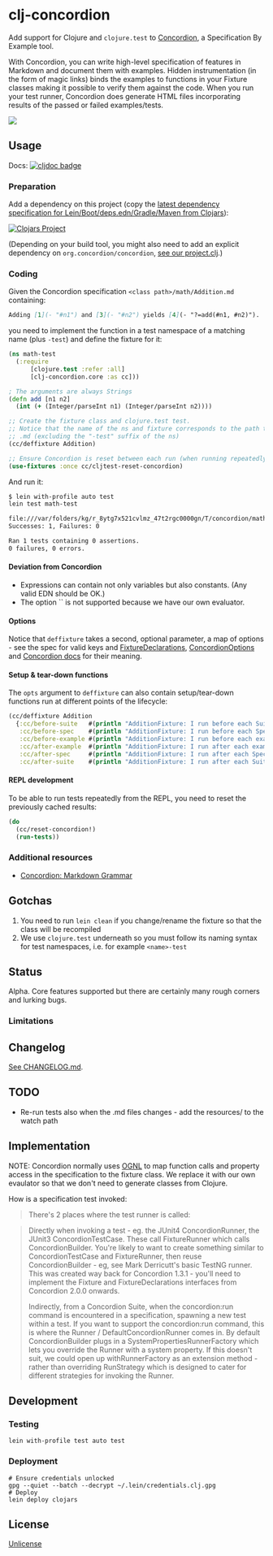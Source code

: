 # clj-concordion

Add support for Clojure and `clojure.test` to  [Concordion](https://concordion.org/),
a Specification By Example tool.

With Concordion, you can write high-level specification of features in Markdown
and document them with examples. Hidden instrumentation (in the form of magic links)
binds the examples to functions in your Fixture classes making it possible to verify
them against the code. When you run your test runner, Concordion does generate 
HTML files incorporating results of the passed or failed examples/tests.

![](https://concordion.org/img/how-it-works-markdown.png)

## Usage

Docs: [![cljdoc badge](https://cljdoc.org/badge/clj-concordion/clj-concordion)](https://cljdoc.org/d/clj-concordion/clj-concordion/CURRENT)

### Preparation

Add a dependency on this project (copy the [latest dependency specification for Lein/Boot/deps.edn/Gradle/Maven from Clojars](https://clojars.org/clj-concordion)):

[![Clojars Project](https://img.shields.io/clojars/v/clj-concordion.svg)](https://clojars.org/clj-concordion)

(Depending on your build tool, you might also need to add an explicit dependency on `org.concordion/concordion`, [see our project.clj](https://github.com/holyjak/clj-concordion/blob/master/project.clj).)

### Coding

Given the Concordion specification `<class path>/math/Addition.md` containing:

```markdown
Adding [1](- "#n1") and [3](- "#n2") yields [4](- "?=add(#n1, #n2)").
```

you need to implement the function in a test namespace of a matching name (plus `-test`) and define the fixture for it:

```clojure
(ns math-test
  (:require
      [clojure.test :refer :all]
      [clj-concordion.core :as cc]))

; The arguments are always Strings
(defn add [n1 n2]
  (int (+ (Integer/parseInt n1) (Integer/parseInt n2))))

;; Create the fixture class and clojure.test test.
;; Notice that the name of the ns and fixture corresponds to the path to the specification
;; .md (excluding the "-test" suffix of the ns)
(cc/deffixture Addition)

;; Ensure Concordion is reset between each run (when running repeatedly via REPL)
(use-fixtures :once cc/cljtest-reset-concordion)
```

And run it:

```bash
$ lein with-profile auto test
lein test math-test

file:///var/folders/kg/r_8ytg7x521cvlmz_47t2rgc0000gn/T/concordion/math/Addition.html
Successes: 1, Failures: 0

Ran 1 tests containing 0 assertions.
0 failures, 0 errors.
```

#### Deviation from Concordion

* Expressions can contain not only variables but also constants. (Any valid EDN should be OK.)
* The option `` is not supported because we have our own evaluator. 

#### Options

Notice that `deffixture` takes a second, optional parameter, a map of options - see the spec for valid keys and 
[FixtureDeclarations](https://github.com/concordion/concordion/blob/2.2.0/src/main/java/org/concordion/api/FixtureDeclarations.java),
 [ConcordionOptions](https://github.com/concordion/concordion/blob/2.2.0/src/main/java/org/concordion/api/option/ConcordionOptions.java)
and [Concordion docs](https://concordion.github.io/concordion/latest/spec/annotation/ConcordionOptions.html) for their meaning.

#### Setup & tear-down functions

The `opts` argument to `deffixture` can also contain setup/tear-down functions run at different points of the lifecycle:

```clojure
(cc/deffixture Addition
  {:cc/before-suite   #(println "AdditionFixture: I run before each Suite")
   :cc/before-spec    #(println "AdditionFixture: I run before each Spec")
   :cc/before-example #(println "AdditionFixture: I run before each example")
   :cc/after-example  #(println "AdditionFixture: I run after each example")
   :cc/after-spec     #(println "AdditionFixture: I run after each Spec")
   :cc/after-suite    #(println "AdditionFixture: I run after each Suite")})
```

#### REPL development

To be able to run tests repeatedly from the REPL, you need to reset the previously cached results:

```clojure
(do
  (cc/reset-concordion!)
  (run-tests))
```

### Additional resources

* [Concordion: Markdown Grammar](https://concordion.github.io/concordion/latest/spec/specificationType/markdown/Markdown.html)

## Gotchas 

1. You need to run `lein clean` if you change/rename the fixture
   so that the class will be recompiled
2. We use `clojure.test` underneath so you must follow its naming syntax for 
  test namespaces, i.e. for example `<name>-test`

## Status

Alpha. Core features supported but there are certainly many rough corners and lurking bugs.

### Limitations

## Changelog

[See CHANGELOG.md](./CHANGELOG.md).

## TODO

* Re-run tests also when the .md files changes - add the resources/ to the watch path

## Implementation

NOTE: Concordion normally uses [OGNL](https://commons.apache.org/proper/commons-ognl/) to map function calls 
and property access in the specification to the fixture class. We replace it with
our own evaulator so that we don't need to generate classes from Clojure.

How is a specification test invoked:

> There's 2 places where the test runner is called:
  
> Directly when invoking a test - eg. the JUnit4 ConcordionRunner, the JUnit3 ConcordionTestCase. These call FixtureRunner which calls ConcordionBuilder. You're likely to want to create something similar to ConcordionTestCase and FixtureRunner, then reuse ConcordionBuilder - eg, see Mark Derricutt's basic TestNG runner. This was created way back for Concordion 1.3.1 - you'll need to implement the Fixture and FixtureDeclarations interfaces from Concordion 2.0.0 onwards.
>
> Indirectly, from a Concordion Suite, when the concordion:run command is encountered in a specification, spawning a new test within a test. If you want to support the concordion:run command, this is where the Runner / DefaultConcordionRunner comes in. By default ConcordionBuilder plugs in a SystemPropertiesRunnerFactory which lets you override the Runner with a system property. If this doesn't suit, we could open up withRunnerFactory as an extension method - rather than overriding RunStrategy which is designed to cater for different strategies for invoking the Runner.

## Development

### Testing

```
lein with-profile test auto test
```

### Deployment

```
# Ensure credentials unlocked
gpg --quiet --batch --decrypt ~/.lein/credentials.clj.gpg
# Deploy
lein deploy clojars
```

## License

[Unlicense](https://choosealicense.com/licenses/unlicense/)
